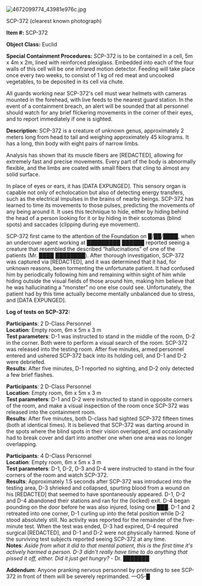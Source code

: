 ![4672099774_43981e976c.jpg](http://scp-wiki.wdfiles.com/local--files/scp-372/4672099774_43981e976c.jpg)

SCP-372 (clearest known photograph)

**Item #:** SCP-372

**Object Class:** Euclid

**Special Containment Procedures:** SCP-372 is to be contained in a cell, 5m x 4m x 2m, lined with reinforced plexiglass. Embedded into each of the four walls of this cell will be one infrared motion detector. Feeding will take place once every two weeks, to consist of 1 kg of red meat and uncooked vegetables, to be deposited in its cell via chute.

All guards working near SCP-372's cell must wear helmets with cameras mounted in the forehead, with live feeds to the nearest guard station. In the event of a containment breach, an alert will be sounded that all personnel should watch for any brief flickering movements in the corner of their eyes, and to report immediately if one is sighted.

**Description:** SCP-372 is a creature of unknown genus, approximately 2 meters long from head to tail and weighing approximately 45 kilograms. It has a long, thin body with eight pairs of narrow limbs.

Analysis has shown that its muscle fibers are \[REDACTED\], allowing for extremely fast and precise movements. Every part of the body is abnormally flexible, and the limbs are coated with small fibers that cling to almost any solid surface.

In place of eyes or ears, it has \[DATA EXPUNGED\]. This sensory organ is capable not only of echolocation but also of detecting energy transfers, such as the electrical impulses in the brains of nearby beings. SCP-372 has learned to time its movements to those pulses, predicting the movements of any being around it. It uses this technique to hide, either by hiding behind the head of a person looking for it or by hiding in their scotomas (blind spots) and saccades (clipping during eye movement).

SCP-372 first came to the attention of the Foundation on █/██/████, when an undercover agent working at █████████ ██████ reported seeing a creature that resembled the described “hallucinations” of one of the patients (Mr. ████ ████████). After thorough investigation, SCP-372 was captured via \[REDACTED\], and it was determined that it had, for unknown reasons, been tormenting the unfortunate patient. It had confused him by periodically following him and remaining within sight of him while hiding outside the visual fields of those around him, making him believe that he was hallucinating a “monster” no one else could see. Unfortunately, the patient had by this time actually become mentally unbalanced due to stress, and \[DATA EXPUNGED\].

**Log of tests on SCP-372:**

**Participants**: 2 D-Class Personnel  
**Location**: Empty room, 6m x 5m x 3 m  
**Test parameters**: D-1 was instructed to stand in the middle of the room, D-2 in the corner. Both were to perform a visual search of the room. SCP-372 was released into the testing room. After five minutes, armed personnel entered and ushered SCP-372 back into its holding cell, and D-1 and D-2 were debriefed.  
**Results**: After five minutes, D-1 reported no sighting, and D-2 only detected a few brief flashes.

**Participants**: 2 D-Class Personnel  
**Location**: Empty room, 6m x 5m x 3 m  
**Test parameters**: D-1 and D-2 were instructed to stand in opposite corners of the room, and make a visual inspection of the room once SCP-372 was released into the containment room.  
**Results**: After five minutes, both D-class had sighted SCP-372 fifteen times (both at identical times). It is believed that SCP-372 was darting around in the spots where the blind spots in their vision overlapped, and occasionally had to break cover and dart into another one when one area was no longer overlapping.

**Participants**: 4 D-Class Personnel  
**Location**: Empty room, 6m x 5m x 3 m  
**Test parameters**: D-1, D-2, D-3 and D-4 were instructed to stand in the four corners of the room and watch SCP-372.  
**Results**: Approximately 1.5 seconds after SCP-372 was introduced into the testing area, D-3 shrieked and collapsed, spurting blood from a wound on his \[REDACTED\] that seemed to have spontaneously appeared. D-1, D-2 and D-4 abandoned their stations and ran for the (locked) exit. D-4 began pounding on the door before he was also injured, losing one ███. D-1 and 2 retreated into one corner, D-1 curling up into the fetal position while D-2 stood absolutely still. No activity was reported for the remainder of the five-minute test. When the test was ended, D-3 had expired, D-4 required surgical \[REDACTED\], and D-1 and D-2 were not physically harmed. None of the surviving test subjects reported seeing SCP-372 at any time.  
**Notes**: _Aside from what it did to that mental patient, this is the first time it's actively harmed a person. D-3 didn't really have time to do anything that pissed it off, either. Did it just get hungry?_ - Dr. ███████

**Addendum**: Anyone pranking nervous personnel by pretending to see SCP-372 in front of them will be severely reprimanded. —O5-█